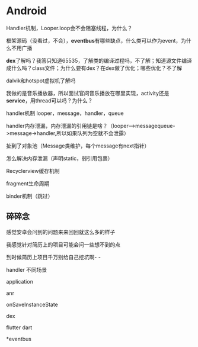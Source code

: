 # Android

Handler机制，Looper.loop会不会阻塞线程，为什么？

框架源码（没看过，不会），**eventbus**有哪些缺点，什么类可以作为event，为什么不用广播

**dex**了解吗？我答只知道65535，了解类的编译过程吗，不了解；知道源文件编译成什么吗？class文件；为什么要有dex？在dex做了优化；哪些优化？不了解

dalvik和hotspot虚拟机了解吗

我做的是音乐播放器，所以面试官问音乐播放在哪里实现，activity还是**service**，用thread可以吗？为什么？

handler机制 looper，message，handler，queue

handler内存泄漏，内存泄漏的引用链是啥？（looper—&gt;messagequeue-&gt;message-&gt;handler,所以如果队列为空就不会泄露）

 扯到了对象池（Message类维护，每个message有next指针）

怎么解决内存泄漏（声明static，弱引用包裹）

Recyclerview缓存机制

 fragment生命周期

binder机制（跳过）

## 碎碎念

感觉安卓会问到的问题来来回回就这么多的样子

我感觉针对简历上的项目可能会问一些想不到的点

到时候简历上项目千万别给自己挖坑啊- -



handler 不同场景

application

anr

onSaveInstanceState

dex

flutter dart

\*eventbus



